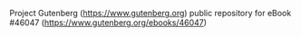 Project Gutenberg (https://www.gutenberg.org) public repository for eBook #46047 (https://www.gutenberg.org/ebooks/46047)
